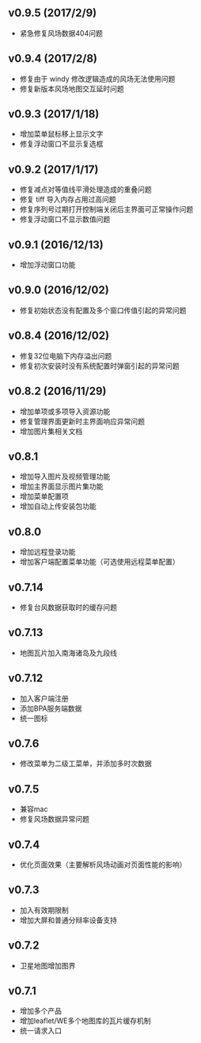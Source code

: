 ## v0.9.5   (2017/2/9)
* 紧急修复风场数据404问题

## v0.9.4   (2017/2/8)
* 修复由于 windy 修改逻辑造成的风场无法使用问题
* 修复新版本风场地图交互延时问题

## v0.9.3   (2017/1/18)
* 增加菜单鼠标移上显示文字 
* 修复浮动窗口不显示复选框

## v0.9.2   (2017/1/17)
* 修复减点对等值线平滑处理造成的重叠问题
* 修复 tiff 导入内存占用过高问题
* 修复序列号过期打开控制端关闭后主界面可正常操作问题
* 修复浮动窗口不显示数值问题

## v0.9.1   (2016/12/13)
* 增加浮动窗口功能

## v0.9.0   (2016/12/02)
* 修复初始状态没有配置及多个窗口传值引起的异常问题

## v0.8.4   (2016/12/02)
* 修复32位电脑下内存溢出问题
* 修复初次安装时没有系统配置时弹窗引起的异常问题

## v0.8.2   (2016/11/29)
* 增加单项或多项导入资源功能
* 修复管理界面更新时主界面响应异常问题
* 增加图片集相关文档

## v0.8.1
* 增加导入图片及视频管理功能
* 增加主界面显示图片集功能
* 增加菜单配置项
* 增加自动上传安装包功能

## v0.8.0
* 增加远程登录功能
* 增加客户端配置菜单功能（可选使用远程菜单配置）

## v0.7.14
* 修复台风数据获取时的缓存问题

## v0.7.13
* 地图瓦片加入南海诸岛及九段线

## v0.7.12
* 加入客户端注册
* 添加BPA服务端数据
* 统一图标

## v0.7.6
* 修改菜单为二级工菜单，并添加多时次数据

## v0.7.5
* 兼容mac
* 修复风场数据异常问题

## v0.7.4
* 优化页面效果（主要解析风场动画对页面性能的影响）

## v0.7.3
* 加入有效期限制
* 增加大屏和普通分辩率设备支持

## v0.7.2
* 卫星地图增加图界

## v0.7.1
* 增加多个产品
* 增加leaflet/WE多个地图库的瓦片缓存机制
* 统一请求入口